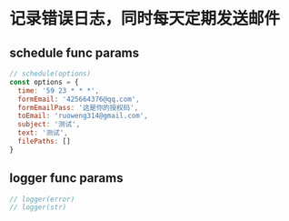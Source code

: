 # 记录错误日志，同时每天定期发送邮件

## schedule func params
```js
// schedule(options)
const options = {
  time: '59 23 * * *',
  formEmail: '425664376@qq.com',
  formEmailPass: '这是你的授权码',
  toEmail: 'ruoweng314@gmail.com',
  subject: '测试',
  text: '测试',
  filePaths: []
}
```
## logger func params
```js
// logger(error)
// logger(str)
```
